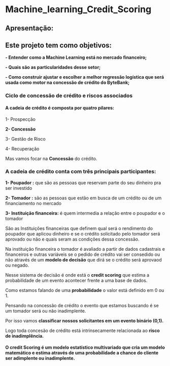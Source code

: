 # Machine_learning_Credit_Scoring

<h2> Apresentação:</h2>

<h2> Este projeto tem como objetivos:  </h2>

<p><strong> - Entender como a Machine Learning está no mercado financeiro;</strong></p>

<p><strong> - Quais são as particularidades desse setor;</strong></p>

<p><strong> - Como construir ajustar e escolher a melhor regressão logística que será usada como motor na concessão de crédito do ByteBank;</strong></p>


<h3>Ciclo de concessão de crédito e riscos associados</h3>

<h4>A cadeia de crédito é composta por quatro pilares:</h4>

1- Prospecção

<strong>2- Concessão</strong>

3- Gestão de Risco

4- Recuperação

<p>Mas vamos focar na <strong>Concessão</strong> do crédito.</p>

<h3><strong>A cadeia de crédito conta com três principais participantes:</strong></h3>

<p><strong> 1- Poupador :</strong> que são as pessoas que reservam parte do seu dinheiro pra ser investido </p>
<p><strong> 2- Tomador :</strong> são as pessoas que estão em busca de um crédito ou de um financiamento no mercado </p>
<p><strong> 3- Instituição financeira:</strong> é quem intermedia a relação entre o poupador e o tomador </p>

<p>São as Instituições financeiras que definem qual será o rendimento do poupador que aplicou dinheiro e se o crédito solicitado pelo tomador será aprovado ou não e quais seram as condições dessa concessão.</p> 

<p> Na instituição financeira o tomador é avaliado a partir de dados cadastrais e financeiros e outras variáveis se o pedido de crédito vai ser consedido ou não através de um <strong>modelo de decisão</strong> que dirá se o crédito será aprovaod ou negado. </p>

<p> Nesse sistema de decisão é onde está o <strong>credit scoring</strong> que estima a probabilidade de um evento acontecer frente a uma base de dados. </p>

<p> Como estamos falando de uma <strong>probabilidade</strong> o valor está definido em 0 ou 1. </p>

<p> Pensando na concessão de crédito o evento que estamos buscando é se um tomador será ou não inadimplente. </p>

<p>Por isso vamos <strong>classificar nossos solicitantes em um evento binário (0,1).</strong></p>

<p>Logo toda concesão de crédito está intrinsecamente relacionada ao <strong>risco de inadimplência.</strong></p>

<h4> O credit Scoring é um modelo estatístico multivariado que cria um modelo matemático e estima através de uma probabilidade a chance do cliente ser adimplente ou inadimplente.</h4>

